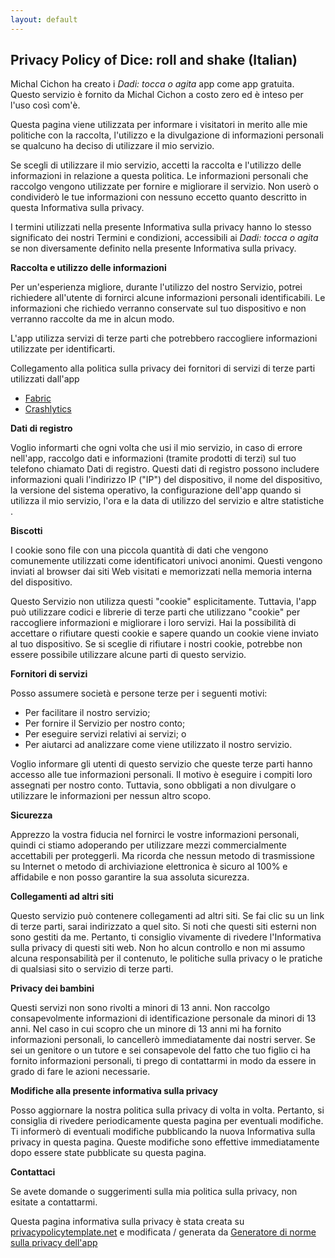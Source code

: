 ```yaml
---
layout: default
---
```


## Privacy Policy of Dice: roll and shake (Italian)

Michal Cichon ha creato i *Dadi: tocca o agita* app come app gratuita. Questo servizio è fornito da Michal Cichon a costo zero ed è inteso per l'uso così com'è.

Questa pagina viene utilizzata per informare i visitatori in merito alle mie politiche con la raccolta, l'utilizzo e la divulgazione di informazioni personali se qualcuno ha deciso di utilizzare il mio servizio.

Se scegli di utilizzare il mio servizio, accetti la raccolta e l'utilizzo delle informazioni in relazione a questa politica. Le informazioni personali che raccolgo vengono utilizzate per fornire e migliorare il servizio. Non userò o condividerò le tue informazioni con nessuno eccetto quanto descritto in questa Informativa sulla privacy.

I termini utilizzati nella presente Informativa sulla privacy hanno lo stesso significato dei nostri Termini e condizioni, accessibili ai *Dadi: tocca o agita* se non diversamente definito nella presente Informativa sulla privacy.

**Raccolta e utilizzo delle informazioni**

Per un'esperienza migliore, durante l'utilizzo del nostro Servizio, potrei richiedere all'utente di fornirci alcune informazioni personali identificabili. Le informazioni che richiedo verranno conservate sul tuo dispositivo e non verranno raccolte da me in alcun modo.

L'app utilizza servizi di terze parti che potrebbero raccogliere informazioni utilizzate per identificarti.

Collegamento alla politica sulla privacy dei fornitori di servizi di terze parti utilizzati dall'app

* [Fabric](https://fabric.io/privacy)
* [Crashlytics](https://try.crashlytics.com/terms/privacy-policy.pdf)

**Dati di registro**

Voglio informarti che ogni volta che usi il mio servizio, in caso di errore nell'app, raccolgo dati e informazioni (tramite prodotti di terzi) sul tuo telefono chiamato Dati di registro. Questi dati di registro possono includere informazioni quali l'indirizzo IP ("IP") del dispositivo, il nome del dispositivo, la versione del sistema operativo, la configurazione dell'app quando si utilizza il mio servizio, l'ora e la data di utilizzo del servizio e altre statistiche .

**Biscotti**

I cookie sono file con una piccola quantità di dati che vengono comunemente utilizzati come identificatori univoci anonimi. Questi vengono inviati al browser dai siti Web visitati e memorizzati nella memoria interna del dispositivo.

Questo Servizio non utilizza questi "cookie" esplicitamente. Tuttavia, l'app può utilizzare codici e librerie di terze parti che utilizzano "cookie" per raccogliere informazioni e migliorare i loro servizi. Hai la possibilità di accettare o rifiutare questi cookie e sapere quando un cookie viene inviato al tuo dispositivo. Se si sceglie di rifiutare i nostri cookie, potrebbe non essere possibile utilizzare alcune parti di questo servizio.

**Fornitori di servizi**

Posso assumere società e persone terze per i seguenti motivi:

* Per facilitare il nostro servizio;
* Per fornire il Servizio per nostro conto;
* Per eseguire servizi relativi ai servizi; o
* Per aiutarci ad analizzare come viene utilizzato il nostro servizio.

Voglio informare gli utenti di questo servizio che queste terze parti hanno accesso alle tue informazioni personali. Il motivo è eseguire i compiti loro assegnati per nostro conto. Tuttavia, sono obbligati a non divulgare o utilizzare le informazioni per nessun altro scopo.

**Sicurezza**

Apprezzo la vostra fiducia nel fornirci le vostre informazioni personali, quindi ci stiamo adoperando per utilizzare mezzi commercialmente accettabili per proteggerli. Ma ricorda che nessun metodo di trasmissione su Internet o metodo di archiviazione elettronica è sicuro al 100% e affidabile e non posso garantire la sua assoluta sicurezza.

**Collegamenti ad altri siti**

Questo servizio può contenere collegamenti ad altri siti. Se fai clic su un link di terze parti, sarai indirizzato a quel sito. Si noti che questi siti esterni non sono gestiti da me. Pertanto, ti consiglio vivamente di rivedere l'Informativa sulla privacy di questi siti web. Non ho alcun controllo e non mi assumo alcuna responsabilità per il contenuto, le politiche sulla privacy o le pratiche di qualsiasi sito o servizio di terze parti.

**Privacy dei bambini**

Questi servizi non sono rivolti a minori di 13 anni. Non raccolgo consapevolmente informazioni di identificazione personale da minori di 13 anni. Nel caso in cui scopro che un minore di 13 anni mi ha fornito informazioni personali, lo cancellerò immediatamente dai nostri server. Se sei un genitore o un tutore e sei consapevole del fatto che tuo figlio ci ha fornito informazioni personali, ti prego di contattarmi in modo da essere in grado di fare le azioni necessarie.

**Modifiche alla presente informativa sulla privacy**

Posso aggiornare la nostra politica sulla privacy di volta in volta. Pertanto, si consiglia di rivedere periodicamente questa pagina per eventuali modifiche. Ti informerò di eventuali modifiche pubblicando la nuova Informativa sulla privacy in questa pagina. Queste modifiche sono effettive immediatamente dopo essere state pubblicate su questa pagina.

**Contattaci**

Se avete domande o suggerimenti sulla mia politica sulla privacy, non esitate a contattarmi.

Questa pagina informativa sulla privacy è stata creata su [privacypolicytemplate.net](https://privacypolicytemplate.net) e modificata / generata da [Generatore di norme sulla privacy dell'app](https://app-privacy-policy-generator.firebaseapp.com/)